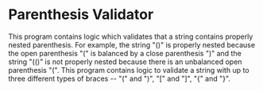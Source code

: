 Parenthesis Validator
====
This program contains logic which validates that a string contains properly 
nested parenthesis. For example, the string "()" is properly nested because
the open parenthesis "(" is balanced by a close parenthesis ")" and 
the string "(()" is not properly nested because there is an unbalanced open 
parenthesis "(". This program contains logic to validate a string with up to three different
types of braces -- "(" and ")", "\[" and "\]", "{" and "}".

   